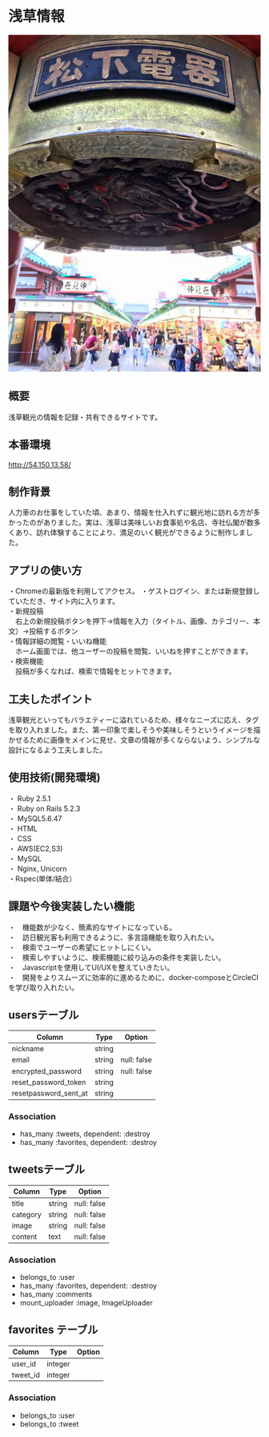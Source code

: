# 浅草情報
![画像名](13781901_1036604386435082_1209282850028030517_n.jpg)

## 概要
浅草観光の情報を記録・共有できるサイトです。

## 本番環境
http://54.150.13.58/

## 制作背景
人力車のお仕事をしていた頃、あまり、情報を仕入れずに観光地に訪れる方が多かったのがありました。実は、浅草は美味しいお食事処や名店、寺社仏閣が数多くあり、訪れ体験することにより、満足のいく観光ができるように制作しました。

## アプリの使い方
・Chromeの最新版を利用してアクセス。
・ゲストログイン、または新規登録していただき、サイト内に入ります。<br>
・新規投稿<br>
　右上の新規投稿ボタンを押下→情報を入力（タイトル、画像、カテゴリー、本文）→投稿するボタン<br>
・情報詳細の閲覧・いいね機能<br>
　ホーム画面では、他ユーザーの投稿を閲覧、いいねを押すことができます。<br>
・検索機能<br>
　投稿が多くなれば、検索で情報をヒットできます。<br>

## 工夫したポイント
浅草観光といってもバラエティーに溢れているため、様々なニーズに応え、タグを取り入れました。また、第一印象で楽しそうや美味しそうというイメージを描かせるために画像をメインに見せ、文章の情報が多くならないよう、シンプルな設計になるよう工夫しました。

## 使用技術(開発環境)
・ Ruby 2.5.1<br>・ Ruby on Rails 5.2.3<br>・ MySQL5.6.47<br>・ HTML<br>・ CSS<br>・ AWS(EC2,S3)<br>・ MySQL<br>・ Nginx, Unicorn<br>・Rspec(単体/結合）

## 課題や今後実装したい機能
・　機能数が少なく、簡素的なサイトになっている。<br>
・　訪日観光客も利用できるように、多言語機能を取り入れたい。<br>
・　検索でユーザーの希望にヒットしにくい。<br>
・　検索しやすいように、検索機能に絞り込みの条件を実装したい。<br>
・　Javascriptを使用してUI/UXを整えていきたい。<br>
・　開発をよりスムーズに効率的に進めるために、docker-composeとCircleCIを学び取り入れたい。<br>
## usersテーブル
|Column|Type|Option|
|------|----|------|
|nickname|string|
|email|string|null: false|
|encrypted_password|string|null: false|
|reset_password_token|string|
|resetpassword_sent_at|string|

### Association
- has_many :tweets, dependent: :destroy
- has_many :favorites, dependent: :destroy


## tweetsテーブル

|Column|Type|Option|
|------|----|------|
|title|string|null: false|
|category|string|null: false|
|image|string|null: false|
|content|text|null: false|

### Association
- belongs_to :user
- has_many :favorites, dependent: :destroy
- has_many :comments
- mount_uploader :image, ImageUploader

## favorites テーブル
|Column|Type|Option|
|------|----|------|
|user_id|integer|
|tweet_id|integer|

### Association
- belongs_to :user
- belongs_to :tweet
